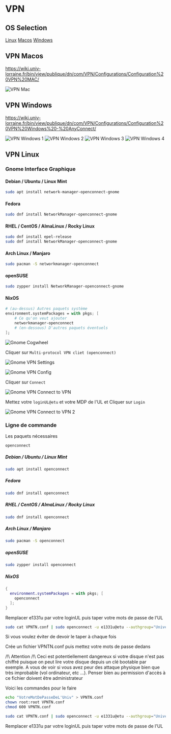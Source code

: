 # VPN

## OS Selection

[Linux](#vpn-linux)
[Macos](#vpn-macos)
[Windows](#vpn-windows)

## VPN Macos

https://wiki.univ-lorraine.fr/bin/view/publique/dn/com/VPN/Configurations/Configuration%20VPN%20MAC/

![VPN Mac](vpn/vpn_mac.png)

## VPN Windows

https://wiki.univ-lorraine.fr/bin/view/publique/dn/com/VPN/Configurations/Configuration%20VPN%20Windows%20-%20AnyConnect/

![VPN Windows 1](vpn/vpn_windows1.png)
![VPN Windows 2](vpn/vpn_windows2.png)
![VPN Windows 3](vpn/vpn_windows3.png)
![VPN Windows 4](vpn/vpn_windows4.png)

## VPN Linux

### Gnome Interface Graphique


#### Debian / Ubuntu / Linux Mint
```bash
sudo apt install network-manager-openconnect-gnome
```

#### Fedora

```bash
sudo dnf install NetworkManager-openconnect-gnome
```

#### RHEL / CentOS / AlmaLinux / Rocky Linux

```bash
sudo dnf install epel-release
sudo dnf install NetworkManager-openconnect-gnome
```

#### Arch Linux / Manjaro
```bash
sudo pacman -S networkmanager-openconnect
```

#### openSUSE
```bash
sudo zypper install NetworkManager-openconnect-gnome
```

#### NixOS
```nix
# (au-dessus) Autres paquets système
environment.systemPackages = with pkgs; [
    # Ce qu'on veut ajouter
    networkmanager-openconnect
    # (en-dessous) D'autres paquets éventuels
];
```

![Gnome Cogwheel](vpn/vpn_linux1.png)

Cliquer sur `Multi-protocol VPN cliet (openconnect)`

![Gnome VPN Settings](vpn/vpn_linux2.png)

![Gnome VPN Config](vpn/vpn_linux3.png)

Cliquer sur `Connect`

![Gnome VPN Connect to VPN](vpn/vpn_linux4.png)

Mettez votre `loginUL@etu` et votre MDP de l'UL et Cliquer sur `Login`

![Gnome VPN Connect to VPN 2](vpn/vpn_linux5.png)

### Ligne de commande

Les paquets nécessaires

```
openconnect
```

##### Debian / Ubuntu / Linux Mint

```bash
sudo apt install openconnect
```

##### Fedora
```bash
sudo dnf install openconnect
```

##### RHEL / CentOS / AlmaLinux / Rocky Linux
```bash
sudo dnf install openconnect
```

##### Arch Linux / Manjaro
```bash
sudo pacman -S openconnect
```

##### openSUSE
```bash
sudo zypper install openconnect
```

##### NixOS
```nix
{
  environment.systemPackages = with pkgs; [
    openconnect
  ];
}
```

Remplacer e1331u par votre loginUL puis taper votre mots de passe de l'UL

```bash
sudo cat VPNTN.conf | sudo openconnect -u e1331u@etu --authgroup="Universite-de-Lorraine" vpn.univ-lorraine.fr --passwd-on-stdin
```



Si vous voulez éviter de devoir le taper à chaque fois

Crée un fichier VPNTN.conf puis mettez votre mots de passe dedans 

/!\ Attention /!\ Ceci est potentiellement dangereux si votre disque n'est pas chiffré puisque on peut lire votre disque depuis un clé bootable par exemple. A vous de voir si vous avez peur des attaque physique bien que très improbable (vol ordinateur, etc ...).
Penser bien au permission d'accès à ce fichier doivent être administrateur

Voici les commandes pour le faire
```bash
echo "VotreMotDePasseDeL'Univ" > VPNTN.conf
chown root:root VPNTN.conf
chmod 600 VPNTN.conf
```

```bash
sudo cat VPNTN.conf | sudo openconnect -u e1331u@etu --authgroup="Universite-de-Lorraine" vpn.univ-lorraine.fr --passwd-on-stdin
```

Remplacer e1331u par votre loginUL puis taper votre mots de passe de l'UL

